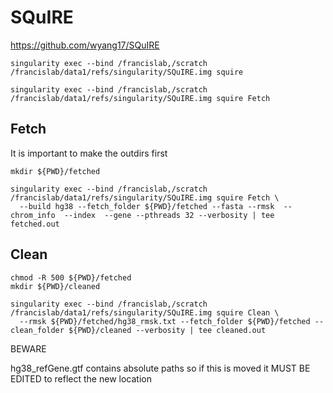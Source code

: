 

#	SQuIRE

https://github.com/wyang17/SQuIRE


```
singularity exec --bind /francislab,/scratch /francislab/data1/refs/singularity/SQuIRE.img squire 

singularity exec --bind /francislab,/scratch /francislab/data1/refs/singularity/SQuIRE.img squire Fetch
```

##	Fetch 

It is important to make the outdirs first

```
mkdir ${PWD}/fetched

singularity exec --bind /francislab,/scratch /francislab/data1/refs/singularity/SQuIRE.img squire Fetch \
  --build hg38 --fetch_folder ${PWD}/fetched --fasta --rmsk  --chrom_info  --index  --gene --pthreads 32 --verbosity | tee fetched.out 
```


##	Clean

```
chmod -R 500 ${PWD}/fetched
mkdir ${PWD}/cleaned

singularity exec --bind /francislab,/scratch /francislab/data1/refs/singularity/SQuIRE.img squire Clean \
  --rmsk ${PWD}/fetched/hg38_rmsk.txt --fetch_folder ${PWD}/fetched --clean_folder ${PWD}/cleaned --verbosity | tee cleaned.out
```





BEWARE


hg38_refGene.gtf contains absolute paths so if this is moved it MUST BE EDITED to reflect the new location



